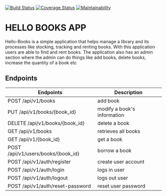 [![Build Status](https://travis-ci.org/Nerldy/hello_books_REST_API.svg?branch=master)](https://travis-ci.org/Nerldy/hello_books_REST_API)
[![Coverage Status](https://coveralls.io/repos/github/Nerldy/hello_books_REST_API/badge.svg?branch=master)](https://coveralls.io/github/Nerldy/hello_books_REST_API?branch=master)
[![Maintainability](https://api.codeclimate.com/v1/badges/87e75c4187bfa5f7212f/maintainability)](https://codeclimate.com/github/Nerldy/hello_books_REST_API/maintainability)

# HELLO BOOKS APP
Hello-Books is a simple application that helps manage a library and its processes like stocking, tracking and renting books. With this application users are able to find and rent books. The application also has an admin section where the admin can do things like add books, delete books, increase the quantity of a book etc

## Endpoints

| Endpoints                          	| Description                 	|
|------------------------------------	|-----------------------------	|
| POST /api/v1/books                 	| add book                    	|
| PUT /api/v1/books/{book_id}        	| modify a book's information 	|
| DELETE /api/v1/books/{book_id}     	| delete a book               	|
| GET /api/v1/books                  	| retrieves all books         	|
| GET /api/v1/{book_id}              	| get a book                  	|
| POST /api/v1/users/books/{book_id} 	| borrow a book               	|
| POST /api/v1/auth/register         	| create user account         	|
| POST /api/v1/auth/login            	| logs in user                	|
| POST /api/v1/auth/logout           	| logs out user               	|
| POST /api/v1/auth/reset-password   	| reset user password         	|
